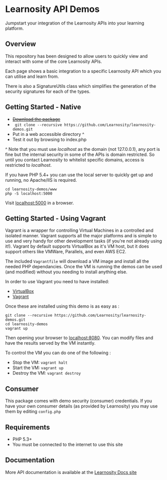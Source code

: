 # Learnosity API Demos

Jumpstart your integration of the Learnosity APIs into your learning platform.

## Overview

This repository has been designed to allow users to quickly view and interact with some of the core Learnosity APIs.

Each page shows a basic integration to a specific Learnosity API which you can utilise and learn from.

There is also a SignatureUtils class which simplifies the generation of the security signatures for each of the types.

## Getting Started - Native

* <strike>[Download the package](https://github.com/Learnosity/learnosity-demos/archive/master.zip)</strike>
* ``` git clone --recursive https://github.com/Learnosity/learnosity-demos.git```
* Put in a web accessible directory ^
* Test it out by browsing to index.php

^ Note that you must use *localhost* as the domain (not 127.0.0.1), any port is fine but the internal security in some of the APIs is domain restricted. So until you contact Learnosity to whitelist specific domains, access is restricted to *localhost*.

If you have PHP 5.4+ you can use the local server to quickly get up and running, no Apache/IIS is required.

```
cd learnosity-demos/www
php -S localhost:5000
```

Visit [localhost:5000](http://localhost:5000) in a browser.

## Getting Started - Using Vagrant

Vagrant is a wrapper for controlling Virtual Machines in a controlled and isolated manner. Vagrant supports all the major platforms and is simple to use and very handy for other development tasks (if you're not already using it!). Vagrant by default supports VirtualBox as it's VM host, but it does support others like VMWare, Parallels, and even AWS EC2.

The included `Vagrantfile` will download a VM image and install all the needed PHP dependancies. Once the VM is running the demos can be used (and modified) without you needing to install anything else.

In order to use Vagrant you need to have installed:
* [VirtualBox](https://www.virtualbox.org/wiki/Downloads)
* [Vagrant](https://www.vagrantup.com/downloads.html)

Once these are installed using this demo is as easy as :

```
git clone --recursive https://github.com/Learnosity/learnosity-demos.git
cd learnosity-demos
vagrant up
```

Then opening your browser to [localhost:8080](http://localhost:8080). You can modify files and have the results served by the VM instantly.

To control the VM you can do one of the following :
* Stop the VM: `vagrant halt`
* Start the VM: `vagrant up`
* Destroy the VM: `vagrant destroy`

## Consumer

This package comes with demo security (consumer) credentials. If you have your own consumer details (as provided by Learnosity) you may use them by editing ```config.php```

## Requirements

* PHP 5.3+
* You must be connected to the internet to use this site

## Documentation

More API documentation is available at the [Learnosity Docs site](http://docs.learnosity.com)
